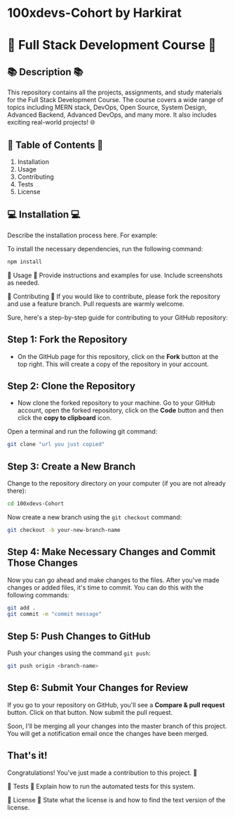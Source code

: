# 100xdevs-Cohort by Harkirat
# 🚀 Full Stack Development Course 🚀

## 📚 Description 📚

This repository contains all the projects, assignments, and study materials for the Full Stack Development Course. The course covers a wide range of topics including MERN stack, DevOps, Open Source, System Design, Advanced Backend, Advanced DevOps, and many more. It also includes exciting real-world projects! 🌐

## 📖 Table of Contents 📖

1. Installation
2. Usage
3. Contributing
4. Tests
5. License

## 💻 Installation 💻

Describe the installation process here. For example:

To install the necessary dependencies, run the following command:

```markdown
npm install
```
🎯 Usage 🎯
Provide instructions and examples for use. Include screenshots as needed.

🤝 Contributing 🤝
If you would like to contribute, please fork the repository and use a feature branch. Pull requests are warmly welcome.

Sure, here's a step-by-step guide for contributing to your GitHub repository:


## Step 1: Fork the Repository

- On the GitHub page for this repository, click on the **Fork** button at the top right. This will create a copy of the repository in your account.

## Step 2: Clone the Repository

- Now clone the forked repository to your machine. Go to your GitHub account, open the forked repository, click on the **Code** button and then click the **copy to clipboard** icon.

Open a terminal and run the following git command:

```bash
git clone "url you just copied"
```

## Step 3: Create a New Branch

Change to the repository directory on your computer (if you are not already there):

```bash
cd 100xdevs-Cohort
```

Now create a new branch using the `git checkout` command:

```bash
git checkout -b your-new-branch-name
```

## Step 4: Make Necessary Changes and Commit Those Changes

Now you can go ahead and make changes to the files. After you've made changes or added files, it's time to commit. You can do this with the following commands:

```bash
git add .
git commit -m "commit message"
```

## Step 5: Push Changes to GitHub

Push your changes using the command `git push`:

```bash
git push origin <branch-name>
```

## Step 6: Submit Your Changes for Review

If you go to your repository on GitHub, you'll see a **Compare & pull request** button. Click on that button. Now submit the pull request.

Soon, I'll be merging all your changes into the master branch of this project. You will get a notification email once the changes have been merged.

## That's it!

Congratulations! You've just made a contribution to this project. :tada:

🧪 Tests 🧪
Explain how to run the automated tests for this system.

📜 License 📜
State what the license is and how to find the text version of the license.
